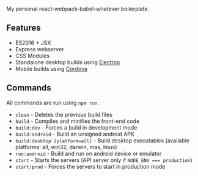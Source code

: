 My personal react-webpack-babel-whatever boilerplate.

## Features
* ES2016 + JSX
* Express webserver
* CSS Modules
* Standalone desktop builds using [Electron](http://electron.atom.io/)
* Mobile builds using [Cordova](https://cordova.apache.org/)

## Commands

All commands are run using `npm run`.

* `clean` - Deletes the previous build files
* `build` - Compiles and minifies the front-end code
* `build:dev` - Forces a build in development mode
* `build:android` - Build an unsigned android APK
* `build:desktop [platform=all]` - Build desktop executables (available platforms: all, win32, darwin, mas, linux)
* `run:android` - Build and run on android device or emulator
* `start` - Starts the servers (API server only if `NODE_ENV === production`)
* `start:prod` - Forces the servers to start in production mode
